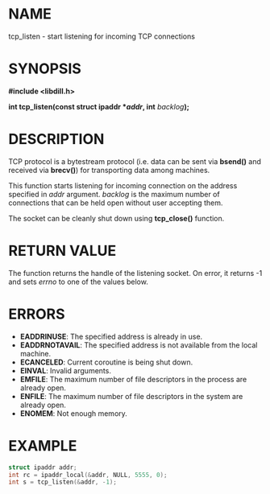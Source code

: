 # NAME

tcp_listen - start listening for incoming TCP connections

# SYNOPSIS


**#include &lt;libdill.h>**

**int tcp_listen(const struct ipaddr **\*_addr_**, int** _backlog_**);**

# DESCRIPTION

TCP protocol is a bytestream protocol (i.e. data can be sent via **bsend()** and received via **brecv()**) for transporting data among machines.

This function starts listening for incoming connection on the address specified in _addr_ argument. _backlog_ is the maximum number of connections that can be held open without user accepting them.

The socket can be cleanly shut down using **tcp_close()** function.

# RETURN VALUE

The function returns the handle of the listening socket. On error, it returns -1 and sets _errno_ to one of the values below.

# ERRORS

* **EADDRINUSE**: The specified address is already in use.
* **EADDRNOTAVAIL**: The specified address is not available from the local machine.
* **ECANCELED**: Current coroutine is being shut down.
* **EINVAL**: Invalid arguments.
* **EMFILE**: The maximum number of file descriptors in the process are already open.
* **ENFILE**: The maximum number of file descriptors in the system are already open.
* **ENOMEM**: Not enough memory.

# EXAMPLE

```c
struct ipaddr addr;
int rc = ipaddr_local(&addr, NULL, 5555, 0);
int s = tcp_listen(&addr, -1);
```
